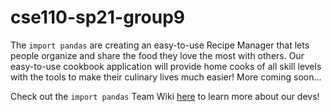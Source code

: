 # cse110-sp21-group9
The `import pandas` are creating an easy-to-use Recipe Manager that lets people organize and share the food they love the most with others. Our easy-to-use cookbook application will provide home cooks of all skill levels with the tools to make their culinary lives much easier! More coming soon...

Check out the `import pandas` Team Wiki [here](https://github.com/cse110-fall21-group9/cse110-fa21-group9/blob/main/admin/team.md) to learn more about our devs!
